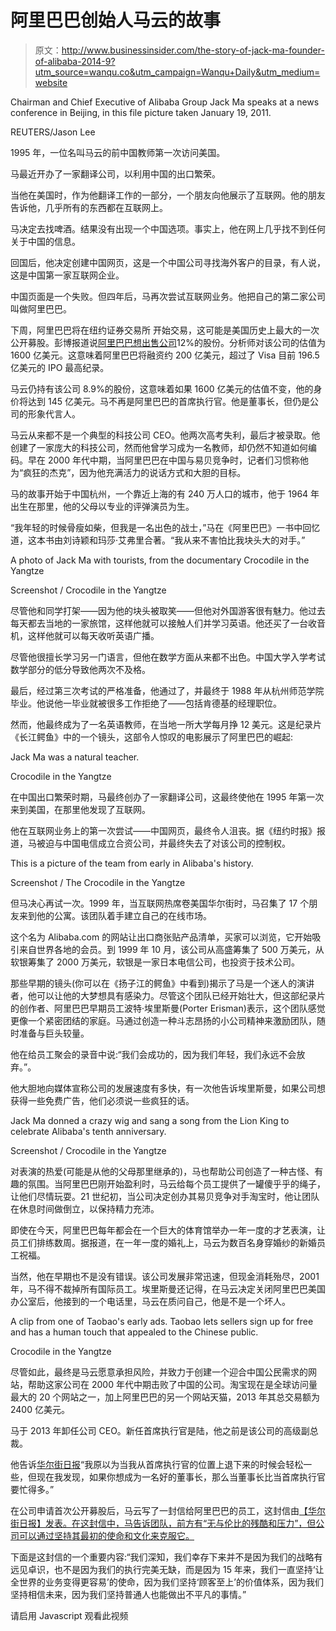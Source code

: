 # 阿里巴巴创始人马云的故事

> 原文：<http://www.businessinsider.com/the-story-of-jack-ma-founder-of-alibaba-2014-9?utm_source=wanqu.co&utm_campaign=Wanqu+Daily&utm_medium=website>

[](https://i.insider.com/536a3e9069beddb678d1b07f?width=1200format=jpeg&auto=webp) Chairman and Chief Executive of Alibaba Group Jack Ma speaks at a news conference in Beijing, in this file picture taken January 19, 2011.

REUTERS/Jason Lee

1995 年，一位名叫马云的前中国教师第一次访问美国。

马最近开办了一家翻译公司，以利用中国的出口繁荣。

当他在美国时，作为他翻译工作的一部分，一个朋友向他展示了互联网。他的朋友告诉他，几乎所有的东西都在互联网上。

马决定去找啤酒。结果没有出现一个中国选项。事实上，他在网上几乎找不到任何关于中国的信息。

回国后，他决定创建中国网页，这是一个中国公司寻找海外客户的目录，有人说，这是中国第一家互联网企业。

中国页面是一个失败。但四年后，马再次尝试互联网业务。他把自己的第二家公司叫做阿里巴巴。

下周，阿里巴巴将在纽约证券交易所 开始交易，这可能是美国历史上最大的一次公开募股。彭博报道说[阿里巴巴想出售公司](https://www.bloomberg.com/news/2014-05-06/jack-ma-s-fortune-surges-to-13-billion-amid-alibaba-ipo.html)12%的股份。分析师对该公司的估值为 1600 亿美元。这意味着阿里巴巴将融资约 200 亿美元，超过了 Visa 目前 196.5 亿美元的 IPO 最高纪录。

马云仍持有该公司 8.9%的股份，这意味着如果 1600 亿美元的估值不变，他的身价将达到 145 亿美元。马不再是阿里巴巴的首席执行官。他是董事长，但仍是公司的形象代言人。

马云从来都不是一个典型的科技公司 CEO。他两次高考失利，最后才被录取。他创建了一家庞大的科技公司，然而他曾学习成为一名教师，却仍然不知道如何编码。早在 2000 年代中期，当阿里巴巴在中国与易贝竞争时，记者们习惯称他为“疯狂的杰克”，因为他充满活力的说话方式和大胆的目标。

马的故事开始于中国杭州，一个靠近上海的有 240 万人口的城市，他于 1964 年出生在那里，他的父母以专业的评弹演员为生。

“我年轻的时候骨瘦如柴，但我是一名出色的战士，”马在《阿里巴巴》一书中回忆道，这本书由刘诗颖和玛莎·艾弗里合著。“我从来不害怕比我块头大的对手。”

[](https://i.insider.com/536a45456bb3f7e94e187ab4?width=1200format=jpeg&auto=webp) A photo of Jack Ma with tourists, from the documentary Crocodile in the Yangtze

Screenshot / Crocodile in the Yangtze

尽管他和同学打架——因为他的块头被取笑——但他对外国游客很有魅力。他过去每天都去当地的一家旅馆，这样他就可以接触人们并学习英语。他还买了一台收音机，这样他就可以每天收听英语广播。

尽管他很擅长学习另一门语言，但他在数学方面从来都不出色。中国大学入学考试数学部分的低分导致他两次不及格。

最后，经过第三次考试的严格准备，他通过了，并最终于 1988 年从杭州师范学院毕业。他说他一毕业就被很多工作拒绝了——包括肯德基的经理职位。

然而，他最终成为了一名英语教师，在当地一所大学每月挣 12 美元。这是纪录片《长江鳄鱼》中的一个镜头，这部令人惊叹的电影展示了阿里巴巴的崛起:

 Jack Ma was a natural teacher.

Crocodile in the Yangtze

在中国出口繁荣时期，马最终创办了一家翻译公司，这最终使他在 1995 年第一次来到美国，在那里他发现了互联网。

他在互联网业务上的第一次尝试——中国网页，最终令人沮丧。据《纽约时报》报道，马被迫与中国电信成立合资公司，并最终失去了对该公司的控制权。

 This is a picture of the team from early in Alibaba's history.

Screenshot / The Crocodile in the Yangtze

但马决心再试一次。1999 年，当互联网热席卷美国华尔街时，马召集了 17 个朋友来到他的公寓。该团队着手建立自己的在线市场。

这个名为 Alibaba.com 的网站让出口商张贴产品清单，买家可以浏览，它开始吸引来自世界各地的会员。到 1999 年 10 月，该公司从高盛筹集了 500 万美元，从软银筹集了 2000 万美元，软银是一家日本电信公司，也投资于技术公司。

那些早期的镜头(你可以在《扬子江的鳄鱼》中看到)揭示了马是一个迷人的演讲者，他可以让他的大梦想具有感染力。尽管这个团队已经开始壮大，但这部纪录片的创作者、阿里巴巴早期员工波特·埃里斯曼(Porter Erisman)表示，这个团队感觉更像一个紧密团结的家庭。马通过创造一种斗志昂扬的小公司精神来激励团队，随时准备与巨头较量。

他在给员工聚会的录音中说:“我们会成功的，因为我们年轻，我们永远不会放弃。”。

他大胆地向媒体宣称公司的发展速度有多快，有一次他告诉埃里斯曼，如果公司想获得一些免费广告，他们必须说一些疯狂的话。

[](https://i.insider.com/536a54926bb3f7e608187ab5?width=1200format=jpeg&auto=webp) Jack Ma donned a crazy wig and sang a song from the Lion King to celebrate Alibaba's tenth anniversary.

Screenshot / Crocodile in the Yangtze

对表演的热爱(可能是从他的父母那里继承的)，马也帮助公司创造了一种古怪、有趣的氛围。当阿里巴巴刚开始盈利时，马云给每个员工提供了一罐傻乎乎的绳子，让他们尽情玩耍。21 世纪初，当公司决定创办其易贝竞争对手淘宝时，他让团队在休息时间做倒立，以保持精力充沛。

即使在今天，阿里巴巴每年都会在一个巨大的体育馆举办一年一度的才艺表演，让员工们排练数周。据报道，在一年一度的婚礼上，马云为数百名身穿婚纱的新婚员工祝福。

当然，他在早期也不是没有错误。该公司发展非常迅速，但现金消耗殆尽，2001 年，马不得不裁掉所有国际员工。埃里斯曼还记得，在马云决定关闭阿里巴巴美国办公室后，他接到的一个电话里，马云在质问自己，他是不是一个坏人。

 A clip from one of Taobao's early ads. Taobao lets sellers sign up for free and has a human touch that appealed to the Chinese public.

Crocodile in the Yangtze

尽管如此，最终是马云愿意承担风险，并致力于创建一个迎合中国公民需求的网站，帮助这家公司在 2000 年代中期击败了中国的公司。淘宝现在是全球访问量最大的 20 个网站之一，加上阿里巴巴的另一个网站天猫，2013 年其总交易额为 2400 亿美元。

马于 2013 年卸任公司 CEO。新任首席执行官是陆，他之前是该公司的高级副总裁。

他告诉[华尔街日报](https://online.wsj.com/news/articles/SB10001424052702303417104579541412151111486)“我原以为当我从首席执行官的位置上退下来的时候会轻松一些，但现在我发现，如果你想成为一名好的董事长，那么当董事长比当首席执行官要忙得多。”

在公司申请首次公开募股后，马云写了一封信给阿里巴巴的员工，这封信由[【华尔街日报】发表。在这封信中，马告诉团队，前方有“无与伦比的残酷和压力”，但公司可以通过坚持其最初的使命和文化来克服它。](http://blogs.wsj.com/chinarealtime/2014/05/07/unparalleled-ruthlessness-awaits-jack-mas-letter-to-alibaba-employees/)

下面是这封信的一个重要内容:“我们深知，我们幸存下来并不是因为我们的战略有远见卓识，也不是因为我们的执行完美无缺，而是因为 15 年来，我们一直坚持‘让全世界的业务变得更容易’的使命，因为我们坚持‘顾客至上’的价值体系，因为我们坚持相信未来，因为我们坚持普通人也能做出不平凡的事情。”

<noscript><p>请启用 Javascript 观看此视频</p></noscript>